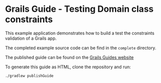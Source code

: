 # Grails Guide - Testing Domain class constraints

This example application demonstrates how to build a test the constraints validation of a Grails app.

The completed example source code can be find in the `complete` directory.

The published guide can be found on the [Grails Guides website](http://guides.grails.org/grails-test-domain-class-constraints/guide/index.html)

To generate this guide as HTML, clone the repository and run:

`./gradlew publishGuide`

